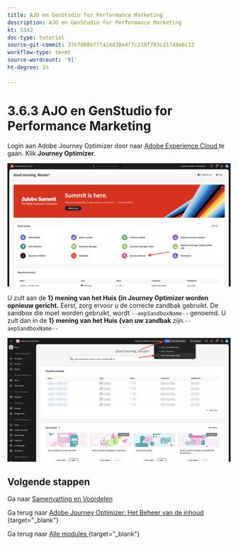 ```yaml
---
title: AJO en GenStudio for Performance Marketing
description: AJO en GenStudio for Performance Marketing
kt: 5342
doc-type: tutorial
source-git-commit: 37e7d88e77f424d30e4f7c210f703cd1748a6c13
workflow-type: tm+mt
source-wordcount: '91'
ht-degree: 1%

---
```


# 3.6.3 AJO en GenStudio for Performance Marketing

Login aan Adobe Journey Optimizer door naar [ Adobe Experience Cloud ](https://experience.adobe.com) te gaan. Klik **Journey Optimizer**.

![ ACOP ](./../../../../modules/delivery-activation/ajo-b2c/ajob2c-1/images/acophome.png)

U zult aan de **1} mening van het Huis {in Journey Optimizer worden opnieuw gericht.** Eerst, zorg ervoor u de correcte zandbak gebruikt. De sandbox die moet worden gebruikt, wordt `--aepSandboxName--` genoemd. U zult dan in de **1} mening van het Huis {van uw zandbak** zijn.`--aepSandboxName--`

![ ACOP ](./../../../../modules/delivery-activation/ajo-b2c/ajob2c-1/images/acoptriglp.png)

## Volgende stappen

Ga naar [ Samenvatting en Voordelen ](./summary.md)

Ga terug naar [ Adobe Journey Optimizer: Het Beheer van de inhoud ](./ajocontent.md){target="_blank"}

Ga terug naar [ Alle modules ](./../../../../overview.md){target="_blank"}
